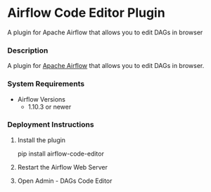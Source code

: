 # Airflow Code Editor Plugin
A plugin for Apache Airflow that allows you to edit DAGs in browser

### Description

A plugin for [Apache Airflow](https://github.com/apache/airflow) that allows you to edit DAGs in browser.

### System Requirements

* Airflow Versions
    * 1.10.3 or newer

### Deployment Instructions

1. Install the plugin

    pip install airflow-code-editor

2. Restart the Airflow Web Server

3. Open Admin - DAGs Code Editor

